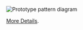![Prototype pattern diagram](https://refactoring.guru/images/patterns/diagrams/prototype/structure.png)

[More Details](https://refactoring.guru/uk/design-patterns/prototype).
